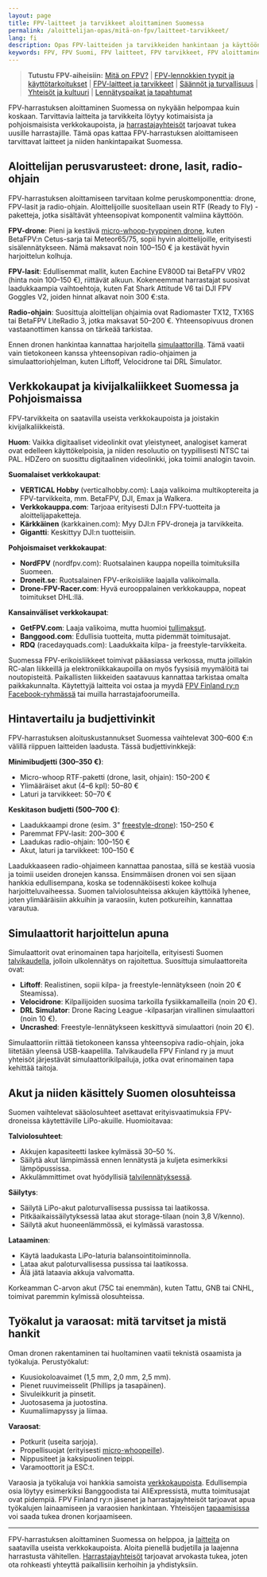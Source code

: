 ```yaml
---
layout: page
title: FPV-laitteet ja tarvikkeet aloittaminen Suomessa
permalink: /aloittelijan-opas/mitä-on-fpv/laitteet-tarvikkeet/
lang: fi
description: Opas FPV-laitteiden ja tarvikkeiden hankintaan ja käyttöön Suomessa.
keywords: FPV, FPV Suomi, FPV laitteet, FPV tarvikkeet, FPV aloittaminen, drone laitteet, drone tarvikkeet, FPV kaupat Suomi
---
```

> **Tutustu FPV-aiheisiin:** [Mitä on FPV?](/aloittelijan-opas/mitä-on-fpv/) | [FPV-lennokkien tyypit ja käyttötarkoitukset](/aloittelijan-opas/mitä-on-fpv/tyypit-käyttötarkoitukset/) | [FPV-laitteet ja tarvikkeet](/aloittelijan-opas/mitä-on-fpv/laitteet-tarvikkeet/) | [Säännöt ja turvallisuus](/aloittelijan-opas/mitä-on-fpv/Lainsäädäntö-turvallisuus/) | [Yhteisöt ja kultuuri](/aloittelijan-opas/mitä-on-fpv/yhteisöt-kulttuuri/) | [Lennätyspaikat ja tapahtumat](/aloittelijan-opas/mitä-on-fpv/lennätyspaikat-tapahtumat/)

FPV-harrastuksen aloittaminen Suomessa on nykyään helpompaa kuin koskaan. Tarvittavia laitteita ja tarvikkeita löytyy kotimaisista ja pohjoismaisista verkkokaupoista, ja [harrastajayhteisöt](/aloittelijan-opas/mitä-on-fpv/yhteisöt-kulttuuri/) tarjoavat tukea uusille harrastajille. Tämä opas kattaa FPV-harrastuksen aloittamiseen tarvittavat laitteet ja niiden hankintapaikat Suomessa.

## Aloittelijan perusvarusteet: drone, lasit, radio-ohjain

FPV-harrastuksen aloittamiseen tarvitaan kolme peruskomponenttia: drone, FPV-lasit ja radio-ohjain. Aloittelijoille suositellaan usein RTF (Ready to Fly) -paketteja, jotka sisältävät yhteensopivat komponentit valmiina käyttöön.

**FPV-drone**: Pieni ja kestävä [micro-whoop-tyyppinen drone](/aloittelijan-opas/mitä-on-fpv/tyypit-käyttötarkoitukset/#micro-whoop-ja-sisälennätys-suomen-olosuhteissa), kuten BetaFPV:n Cetus-sarja tai Meteor65/75, sopii hyvin aloittelijoille, erityisesti sisälennätykseen. Nämä maksavat noin 100–150 € ja kestävät hyvin harjoittelun kolhuja.

**FPV-lasit**: Edullisemmat mallit, kuten Eachine EV800D tai BetaFPV VR02 (hinta noin 100–150 €), riittävät alkuun. Kokeneemmat harrastajat suosivat laadukkaampia vaihtoehtoja, kuten Fat Shark Attitude V6 tai DJI FPV Goggles V2, joiden hinnat alkavat noin 300 €:sta.

**Radio-ohjain**: Suosittuja aloittelijan ohjaimia ovat Radiomaster TX12, TX16S tai BetaFPV LiteRadio 3, jotka maksavat 50–200 €. Yhteensopivuus dronen vastaanottimen kanssa on tärkeää tarkistaa.

Ennen dronen hankintaa kannattaa harjoitella [simulaattorilla](#simulaattorit-harjoittelun-apuna). Tämä vaatii vain tietokoneen kanssa yhteensopivan radio-ohjaimen ja simulaattoriohjelman, kuten Liftoff, Velocidrone tai DRL Simulator.

## Verkkokaupat ja kivijalkaliikkeet Suomessa ja Pohjoismaissa

FPV-tarvikkeita on saatavilla useista verkkokaupoista ja joistakin kivijalkaliikkeistä.

**Huom**: Vaikka digitaaliset videolinkit ovat yleistyneet, analogiset kamerat ovat edelleen käyttökelpoisia, ja niiden resoluutio on tyypillisesti NTSC tai PAL. HDZero on suosittu digitaalinen videolinkki, joka toimii analogin tavoin.

**Suomalaiset verkkokaupat**:

- **VERTICAL Hobby** (verticalhobby.com): Laaja valikoima multikoptereita ja FPV-tarvikkeita, mm. BetaFPV, DJI, Emax ja Walkera.
- **Verkkokauppa.com**: Tarjoaa erityisesti DJI:n FPV-tuotteita ja aloittelijapaketteja.
- **Kärkkäinen** (karkkainen.com): Myy DJI:n FPV-droneja ja tarvikkeita.
- **Gigantti**: Keskittyy DJI:n tuotteisiin.

**Pohjoismaiset verkkokaupat**:

- **NordFPV** (nordfpv.com): Ruotsalainen kauppa nopeilla toimituksilla Suomeen.
- **Droneit.se**: Ruotsalainen FPV-erikoisliike laajalla valikoimalla.
- **Drone-FPV-Racer.com**: Hyvä eurooppalainen verkkokauppa, nopeat toimitukset DHL:llä.

**Kansainväliset verkkokaupat**:

- **GetFPV.com**: Laaja valikoima, mutta huomioi [tullimaksut](/aloittelijan-opas/mitä-on-fpv/Lainsäädäntö-turvallisuus/).
- **Banggood.com**: Edullisia tuotteita, mutta pidemmät toimitusajat.
- **RDQ** (racedayquads.com): Laadukkaita kilpa- ja freestyle-tarvikkeita.

Suomessa FPV-erikoisliikkeet toimivat pääasiassa verkossa, mutta joillakin RC-alan liikkeillä ja elektroniikkakaupoilla on myös fyysisiä myymälöitä tai noutopisteitä. Paikallisten liikkeiden saatavuus kannattaa tarkistaa omalta paikkakunnalta. Käytettyjä laitteita voi ostaa ja myydä [FPV Finland ry:n Facebook-ryhmässä](/aloittelijan-opas/mitä-on-fpv/yhteisöt-kulttuuri/#verkkoyhteisöt-ja-keskusteluryhmät-missä-suomalaiset-harrastajat-kohtaavat) tai muilla harrastajafoorumeilla.

## Hintavertailu ja budjettivinkit

FPV-harrastuksen aloituskustannukset Suomessa vaihtelevat 300–600 €:n välillä riippuen laitteiden laadusta. Tässä budjettivinkkejä:

**Minimibudjetti (300–350 €)**:

- Micro-whoop RTF-paketti (drone, lasit, ohjain): 150–200 €
- Ylimääräiset akut (4–6 kpl): 50–80 €
- Laturi ja tarvikkeet: 50–70 €

**Keskitason budjetti (500–700 €)**:

- Laadukkaampi drone (esim. 3" [freestyle-drone](/aloittelijan-opas/mitä-on-fpv/tyypit-käyttötarkoitukset/#freestyle-dronet-ja-niiden-suosio-suomalaisten-harrastajien-keskuudessa)): 150–250 €
- Paremmat FPV-lasit: 200–300 €
- Laadukas radio-ohjain: 100–150 €
- Akut, laturi ja tarvikkeet: 100–150 €

Laadukkaaseen radio-ohjaimeen kannattaa panostaa, sillä se kestää vuosia ja toimii useiden dronejen kanssa. Ensimmäisen dronen voi sen sijaan hankkia edullisempana, koska se todennäköisesti kokee kolhuja harjoitteluvaiheessa. Suomen talviolosuhteissa akkujen käyttöikä lyhenee, joten ylimääräisiin akkuihin ja varaosiin, kuten potkureihin, kannattaa varautua.

## Simulaattorit harjoittelun apuna

Simulaattorit ovat erinomainen tapa harjoitella, erityisesti Suomen [talvikaudella](/aloittelijan-opas/mitä-on-fpv/lennätyspaikat-tapahtumat/#talvilennätys-ja-muut-vuodenaikojen-erityispiirteet-suomessa), jolloin ulkolennätys on rajoitettua. Suosittuja simulaattoreita ovat:

- **Liftoff**: Realistinen, sopii kilpa- ja freestyle-lennätykseen (noin 20 € Steamissa).
- **Velocidrone**: Kilpailijoiden suosima tarkoilla fysiikkamalleilla (noin 20 €).
- **DRL Simulator**: Drone Racing League -kilpasarjan virallinen simulaattori (noin 10 €).
- **Uncrashed**: Freestyle-lennätykseen keskittyvä simulaattori (noin 20 €).

Simulaattoriin riittää tietokoneen kanssa yhteensopiva radio-ohjain, joka liitetään yleensä USB-kaapelilla. Talvikaudella FPV Finland ry ja muut yhteisöt järjestävät simulaattorikilpailuja, jotka ovat erinomainen tapa kehittää taitoja.

## Akut ja niiden käsittely Suomen olosuhteissa

Suomen vaihtelevat sääolosuhteet asettavat erityisvaatimuksia FPV-droneissa käytettäville LiPo-akuille. Huomioitavaa:

**Talviolosuhteet**:

- Akkujen kapasiteetti laskee kylmässä 30–50 %.
- Säilytä akut lämpimässä ennen lennätystä ja kuljeta esimerkiksi lämpöpussissa.
- Akkulämmittimet ovat hyödyllisiä [talvilennätyksessä](/aloittelijan-opas/mitä-on-fpv/lennätyspaikat-tapahtumat/#talvilennätys-ja-muut-vuodenaikojen-erityispiirteet-suomessa).

**Säilytys**:

- Säilytä LiPo-akut paloturvallisessa pussissa tai laatikossa.
- Pitkäaikaissäilytyksessä lataa akut storage-tilaan (noin 3,8 V/kenno).
- Säilytä akut huoneenlämmössä, ei kylmässä varastossa.

**Lataaminen**:

- Käytä laadukasta LiPo-laturia balansointitoiminnolla.
- Lataa akut paloturvallisessa pussissa tai laatikossa.
- Älä jätä lataavia akkuja valvomatta.

Korkeamman C-arvon akut (75C tai enemmän), kuten Tattu, GNB tai CNHL, toimivat paremmin kylmissä olosuhteissa.

## Työkalut ja varaosat: mitä tarvitset ja mistä hankit

Oman dronen rakentaminen tai huoltaminen vaatii teknistä osaamista ja työkaluja. Perustyökalut:

- Kuusiokoloavaimet (1,5 mm, 2,0 mm, 2,5 mm).
- Pienet ruuvimeisselit (Phillips ja tasapäinen).
- Sivuleikkurit ja pinsetit.
- Juotosasema ja juotostina.
- Kuumaliimapyssy ja liimaa.

**Varaosat**:

- Potkurit (useita sarjoja).
- Propellisuojat (erityisesti [micro-whoopeille](/aloittelijan-opas/mitä-on-fpv/tyypit-käyttötarkoitukset/#micro-whoop-ja-sisälennätys-suomen-olosuhteissa)).
- Nippusiteet ja kaksipuolinen teippi.
- Varamoottorit ja ESC:t.

Varaosia ja työkaluja voi hankkia samoista [verkkokaupoista](#verkkokaupat-ja-kivijalkaliikkeet-suomessa-ja-pohjoismaissa). Edullisempia osia löytyy esimerkiksi Banggoodista tai AliExpressistä, mutta toimitusajat ovat pidempiä. FPV Finland ry:n jäsenet ja harrastajayhteisöt tarjoavat apua työkalujen lainaamiseen ja varaosien hankintaan. Yhteisöjen [tapaamisissa](/aloittelijan-opas/mitä-on-fpv/lennätyspaikat-tapahtumat/) voi saada tukea dronen korjaamiseen.

---

FPV-harrastuksen aloittaminen Suomessa on helppoa, ja [laitteita](/aloittelijan-opas/mitä-on-fpv/laitteet-tarvikkeet/) on saatavilla useista verkkokaupoista. Aloita pienellä budjetilla ja laajenna harrastusta vähitellen. [Harrastajayhteisöt](/aloittelijan-opas/mitä-on-fpv/yhteisöt-kulttuuri/) tarjoavat arvokasta tukea, joten ota rohkeasti yhteyttä paikallisiin kerhoihin ja yhdistyksiin.

